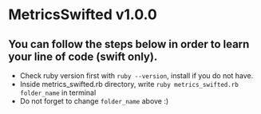 # MetricsSwifted v1.0.0

## You can follow the steps below in order to learn your line of code (swift only).

- Check ruby version first with ```ruby --version```, install if you do not have.
- Inside metrics_swifted.rb directory, write ```ruby metrics_swifted.rb folder_name``` in terminal
- Do not forget to change  ```folder_name``` above :)

